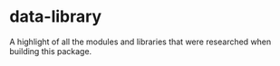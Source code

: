 # data-library
A highlight of all the modules and libraries that were researched when building this package.

